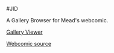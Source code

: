 #JID

A Gallery Browser for Mead's webcomic.

[Gallery Viewer](https://jid.sdavis.online/)

[Webcomic source](https://mistermead.tumblr.com/)

